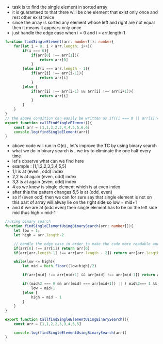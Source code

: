 - task is to find the single element in sorted array
- it is guaranteed to that there will be one element that exist only once and rest other exist twice
- since the array is sorted any element whose left and right are not equal then it means it appears only once
- just handle the edge case when i = 0 and i = arr.length-1

```ts
function findSingleElement(arr: number[]): number{
    for(let i = 0; i < arr.length; i++){
        if(i === 0){
            if(arr[0] !== arr[1]){
                return arr[0]
            }
        }else if(i === arr.length - 1){
            if(arr[i] !== arr[i-1]){
                return arr[i]
            }
        }else {
            if(arr[i] !== arr[i-1] && arr[i] !== arr[i+1]){
                return arr[i]
            }
        }
    }
}
// the above condition can easily be written as if((i === 0 || arr[i]!== arr[i-1]) && (i === n - 1 || arr[i]!== ar[i+1])) return arr[i]
export function callFindSingleElement(){
    const arr = [1,1,2,2,3,4,4,5,5,6,6]
    console.log(findSingleElement(arr))
}

```

- above code will run in O(n) , let's improve the TC by using binary search
- what we do in binary search is , we try to eliminate the one half every time
- let's observe what can we find here
- example : [1,1,2,2,3,3,4,5,5]
- 1,1 is at (even , odd) index
- 2,2 is at again (even, odd) index
- 3,3 is at again (even, odd) index
- 4 as we know is single element which is at even index
- after this the pattern changes 5,5 is at (odd, even)
- so if (even odd) then we can for sure say that single element is not on this part of array will alway lie on the right side so low = mid+1
- and if we are at (odd even) then single element has to be on the left side mid thus high = mid-1


```ts
//using binary search 
function findSingleElementUsingBinarySearch(arr: number[]){
    let low = 1;
    let high = arr.length-2

    // handle the edge case in order to make the code more readable and eleminate complex conditions
    if(arr[0] !== arr[1]) return arr[0]
    if(arr[arr.length-1] !== arr[arr.length - 2]) return arr[arr.length - 1]

    while(low <= high){
        let mid = Math.floor((low+high)/2)

        if(arr[mid] !== arr[mid+1] && arr[mid] !== arr[mid-1]) return arr[mid]

        if((mid%2 === 0 && arr[mid] === arr[mid+1]) || ( mid%2=== 1 && arr[mid] === arr[mid - 1])){
            low = mid+1
        }else {
            high = mid - 1
        }
    }
}

export function CallfindSingleElementUsingBinarySearch(){
    const arr = [1,1,2,2,3,3,4,5,5]

    console.log(findSingleElementUsingBinarySearch(arr))
}

```

